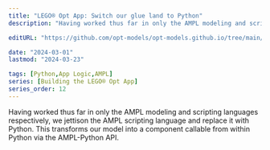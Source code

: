 ```yaml
---
title: "LEGO® Opt App: Switch our glue land to Python"
description: "Having worked thus far in only the AMPL modeling and scripting languages respectively, we jettison the AMPL scripting language and replace it with Python. This has the effect of transforming our model into a component callable from within Python via the AMPL-Python API."

editURL: "https://github.com/opt-models/opt-models.github.io/tree/main/content/compendium/lego-app-switch-glue-lang-to-python/index.md"

date: "2024-03-01"
lastmod: "2024-03-23"

tags: [Python,App Logic,AMPL]
series: [Building the LEGO® Opt App]
series_order: 12
---
```


Having worked thus far in only the AMPL modeling and scripting languages respectively, we jettison the AMPL scripting language and replace it with Python. This transforms our model into a component callable from within Python via the AMPL-Python API.
